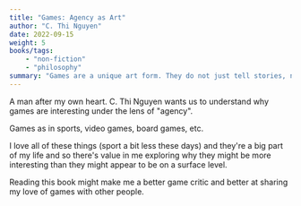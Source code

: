```yaml
---
title: "Games: Agency as Art"
author: "C. Thi Nguyen"
date: 2022-09-15
weight: 5
books/tags:
    - "non-fiction"
    - "philosophy"
summary: "Games are a unique art form. They do not just tell stories, nor are they simply conceptual art. They are the art form that works in the medium of agency. C. Thi Nguyen's Games: Agency as Art dives deep into these ideas and expands on them."
---
```

A man after my own heart. C. Thi Nguyen wants us to understand why games are interesting under the lens of "agency".

Games as in sports, video games, board games, etc.

I love all of these things (sport a bit less these days) and they're a big part of my life and so there's value in me exploring why they might be more interesting than they might appear to be on a surface level.

Reading this book might make me a better game critic and better at sharing my love of games with other people.
